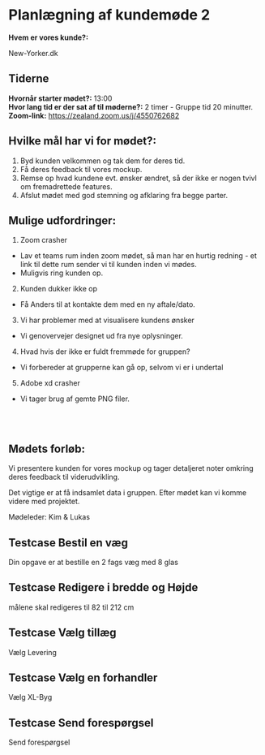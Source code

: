 # Planlægning af kundemøde 2

**Hvem er vores kunde?:** 

New-Yorker.dk

## Tiderne
**Hvornår starter mødet?:** 13:00
<br/>
**Hvor lang tid er der sat af til møderne?:** 2 timer - Gruppe tid 20 minutter.
<br/>
**Zoom-link:** https://zealand.zoom.us/j/4550762682

## Hvilke mål har vi for mødet?:
1. Byd kunden velkommen og tak dem for deres tid.
2. Få deres feedback til vores mockup.
3. Remse op hvad kundene evt. ønsker ændret, så der ikke er nogen tvivl om fremadrettede features.
4. Afslut mødet med god stemning og afklaring fra begge parter.


## Mulige udfordringer:
1. Zoom crasher
- Lav et teams rum inden zoom mødet, så man har en hurtig redning -  et link til dette rum sender vi til kunden inden vi mødes.
- Muligvis ring kunden op.

2. Kunden dukker ikke op
- Få Anders til at kontakte dem med en ny aftale/dato.

3. Vi har problemer med at visualisere kundens ønsker
- Vi genovervejer designet ud fra nye oplysninger.

4. Hvad hvis der ikke er fuldt fremmøde for gruppen?
- Vi forbereder at grupperne kan gå op, selvom vi er i undertal

5. Adobe xd crasher
- Vi tager brug af gemte PNG filer.

<br/>
<br/>

## Mødets forløb:
Vi presentere kunden for vores mockup og tager detaljeret noter omkring deres feedback til viderudvikling.

Det vigtige er at få indsamlet data i gruppen. Efter mødet kan vi komme videre med projektet. 

Mødeleder: Kim & Lukas

## Testcase Bestil en væg

Din opgave er at bestille en 2 fags væg med 8 glas


## Testcase Redigere i bredde og Højde

målene skal redigeres til 82 til 212 cm

## Testcase Vælg tillæg

Vælg Levering

## Testcase Vælg en forhandler

Vælg XL-Byg
## Testcase Send forespørgsel

Send forespørgsel

<br/>






